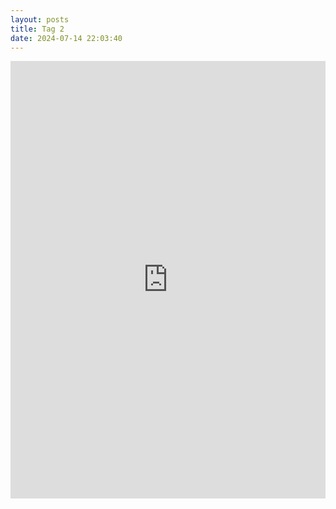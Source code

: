 ```yaml
---
layout: posts
title: Tag 2
date: 2024-07-14 22:03:40
---
```

<iframe src="https://www.komoot.com/de-de/tour/1710007467/embed?share_token=axXadjBGZfGBt6462w2bIQq2otaGuyRvVAJ0VL6mKjPeYpYwoQ&profile=1" width="100%" height="700" frameborder="0" scrolling="no"></iframe>



